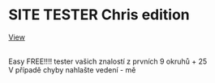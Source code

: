 <h1>SITE TESTER Chris edition</h1>


[View](https://pablomikes.github.io/Epicky-tutorial-na-SITE/)

<br> Easy FREE!!!! tester vašich znalostí z prvních 9 okruhů + 25
<br> V případě chyby nahlašte vedení - mě
